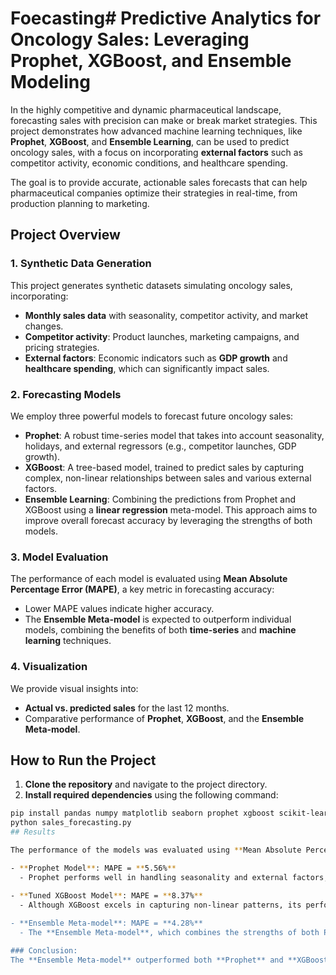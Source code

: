 # Foecasting# Predictive Analytics for Oncology Sales: Leveraging Prophet, XGBoost, and Ensemble Modeling

In the highly competitive and dynamic pharmaceutical landscape, forecasting sales with precision can make or break market strategies. This project demonstrates how advanced machine learning techniques, like **Prophet**, **XGBoost**, and **Ensemble Learning**, can be used to predict oncology sales, with a focus on incorporating **external factors** such as competitor activity, economic conditions, and healthcare spending. 

The goal is to provide accurate, actionable sales forecasts that can help pharmaceutical companies optimize their strategies in real-time, from production planning to marketing.

## Project Overview

### 1. **Synthetic Data Generation**
This project generates synthetic datasets simulating oncology sales, incorporating:
- **Monthly sales data** with seasonality, competitor activity, and market changes.
- **Competitor activity**: Product launches, marketing campaigns, and pricing strategies.
- **External factors**: Economic indicators such as **GDP growth** and **healthcare spending**, which can significantly impact sales.

### 2. **Forecasting Models**
We employ three powerful models to forecast future oncology sales:
- **Prophet**: A robust time-series model that takes into account seasonality, holidays, and external regressors (e.g., competitor launches, GDP growth).
- **XGBoost**: A tree-based model, trained to predict sales by capturing complex, non-linear relationships between sales and various external factors.
- **Ensemble Learning**: Combining the predictions from Prophet and XGBoost using a **linear regression** meta-model. This approach aims to improve overall forecast accuracy by leveraging the strengths of both models.

### 3. **Model Evaluation**
The performance of each model is evaluated using **Mean Absolute Percentage Error (MAPE)**, a key metric in forecasting accuracy:
- Lower MAPE values indicate higher accuracy.
- The **Ensemble Meta-model** is expected to outperform individual models, combining the benefits of both **time-series** and **machine learning** techniques.

### 4. **Visualization**
We provide visual insights into:
- **Actual vs. predicted sales** for the last 12 months.
- Comparative performance of **Prophet**, **XGBoost**, and the **Ensemble Meta-model**.

## How to Run the Project
1. **Clone the repository** and navigate to the project directory.
2. **Install required dependencies** using the following command:

```bash
pip install pandas numpy matplotlib seaborn prophet xgboost scikit-learn
python sales_forecasting.py
## Results

The performance of the models was evaluated using **Mean Absolute Percentage Error (MAPE)**, where a lower MAPE indicates higher forecasting accuracy. Here are the results:

- **Prophet Model**: MAPE = **5.56%**
  - Prophet performs well in handling seasonality and external factors, providing a reliable forecast with a low error margin.
  
- **Tuned XGBoost Model**: MAPE = **8.37%**
  - Although XGBoost excels in capturing non-linear patterns, its performance here was slightly worse than Prophet's due to limited features and potential overfitting.

- **Ensemble Meta-model**: MAPE = **4.28%**
  - The **Ensemble Meta-model**, which combines the strengths of both Prophet and XGBoost, provides the most accurate forecasts, with a **significant improvement** in forecast accuracy.

### Conclusion:
The **Ensemble Meta-model** outperformed both **Prophet** and **XGBoost** individually, validating the power of combining different model types for more reliable and robust predictions in sales forecasting. The **MAPE of 4.28%** is indicative of a highly accurate model, making it valuable for strategic decision-making in the pharmaceutical industry.
